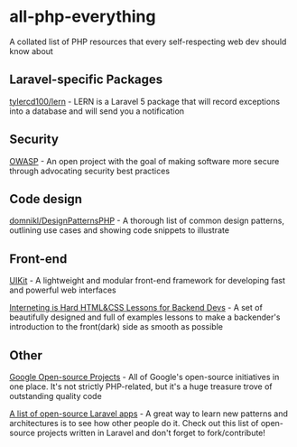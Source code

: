 # all-php-everything
A collated list of PHP resources that every self-respecting web dev should know about

## Laravel-specific Packages
[tylercd100/lern](https://github.com/tylercd100/lern) - LERN is a Laravel 5 package that will record exceptions into a database and will send you a notification

## Security
[OWASP](https://www.owasp.org/index.php/Main_Page) - An open project with the goal of making software more secure through advocating security best practices

## Code design
[domnikl/DesignPatternsPHP](https://github.com/domnikl/DesignPatternsPHP) - A thorough list of common design patterns, outlining use cases and showing code snippets to illustrate

## Front-end
[UIKit](https://getuikit.com/) - A lightweight and modular front-end framework for developing fast and powerful web interfaces

[Interneting is Hard HTML&CSS Lessons for Backend Devs](https://internetingishard.com/html-and-css/) - A set of beautifully designed and full of examples lessons to make a backender's introduction to the front(dark) side as smooth as possible

## Other
[Google Open-source Projects](https://opensource.google.com/projects/explore/featured) - All of Google's open-source initiatives in one place. It's not strictly PHP-related, but it's a huge treasure trove of outstanding quality code

[A list of open-source Laravel apps](https://github.com/unicodeveloper/awesome-opensource-apps#laravel) - A great way to learn new patterns and architectures is to see how other people do it. Check out this list of open-source projects written in Laravel and don't forget to fork/contribute!
